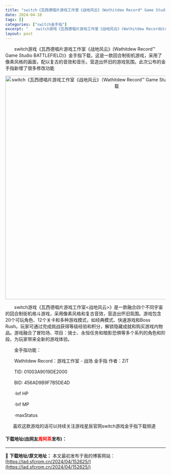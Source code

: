 ```yaml
---
title: "switch《瓦西德唱片游戏工作室《战地风云》（Wathitdew Record™ Game Studio BATTLEFIELD)》金手指下载"
date: 2024-04-10
tags: []
categories: ["switch金手指"]
excerpt: "　　switch游戏《瓦西德唱片游戏工作室《战地风云》(Wathitdew Record&trade; Game Studio BATTLEFIELD)》金手指下载，这是一款回合制街机游戏，采用了像素风格的画面，配以复古的音效和音乐，营造出怀旧的游戏氛围。此次公布的金手指新增了很多修改功能 　　sw&hellip;"
layout: post
---
```


 <p>　　switch游戏《瓦西德唱片游戏工作室《战地风云》(Wathitdew Record&trade; Game Studio BATTLEFIELD)》金手指下载，这是一款回合制街机游戏，采用了像素风格的画面，配以复古的音效和音乐，营造出怀旧的游戏氛围。此次公布的金手指新增了很多修改功能</p> <div> <p align="center"><img align="" border="0" src="https://lad.sfcrom.cn/wp-content/uploads/2024/04/20240410_6615ebe92e0cf.webp" width="700" alt="switch《瓦西德唱片游戏工作室《战地风云》（Wathitdew Record™ Game Studio BATTLEFIELD)》金手指下载" /></p></div> <p>　　switch游戏《瓦西德唱片游戏工作室&lt;战地风云&gt;》是一款融合四个不同宇宙的回合制街机格斗游戏，采用像素风格和复古音效，营造出怀旧氛围。游戏包含20个可玩角色、12个关卡和多种游戏模式，如经典模式、快速游戏和Boss Rush。玩家可通过完成挑战获得等级经验和积分，解锁隐藏成就和购买游戏内物品。游戏融合了冒险场、项目：骑士、永恒任务和暗影恐惧等多个系列的角色和阶段，为玩家带来全新的游戏体验。</p> <p>　　金手指功能：</p> <p>　　Wathitdew Record：游戏工作室 - 战场 金手指 作者：ZiT</p> <p>　　TID: 01003A9019DE2000</p> <p>　　BID: 456AD9B9F7B5DE4D</p> <p>　　&middot;Inf HP</p> <p>　　&middot;Inf MP</p> <p>　　&middot;maxStatus</p> <p>&nbsp; &nbsp; &nbsp; 喜欢这款游戏的话可以持续关注游戏星辰官网switch游戏金手指下载频道</p> <p><h4>下载地址(由网友<font color="red">周阿茶</font>发布)：</h4></p> 

---
📖 **下载地址/原文地址：** 本文最初发布于我的博客网站：[https://lad.sfcrom.cn/2024/04/152625/](https://lad.sfcrom.cn/2024/04/152625/)
